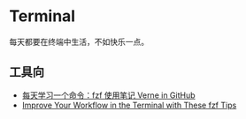 Terminal
===

每天都要在终端中生活，不如快乐一点。

## 工具向
- [每天学习一个命令：fzf 使用笔记 Verne in GitHub](http://einverne.github.io/post/2019/08/fzf-usage.html)
- [Improve Your Workflow in the Terminal with These fzf Tips](https://revelry.co/terminal-workflow-fzf/)